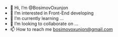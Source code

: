 - 👋 Hi, I’m @BosimovOxunjon
- 👀 I’m interested in Front-End developing
- 🌱 I’m currently learning ...
- 💞️ I’m looking to collaborate on ...
- 📫 How to reach me bosimovoxunjon@gmail.com

<!---
BosimovOxunjon/BosimovOxunjon is a ✨ special ✨ repository because its `README.md` (this file) appears on your GitHub profile.
You can click the Preview link to take a look at your changes.
--->
